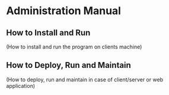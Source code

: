 # Administration Manual

## How to Install and Run
(How to install and run the program on clients machine)

## How to Deploy, Run and Maintain

(How to deploy, run and maintain in case of client/server or web application)